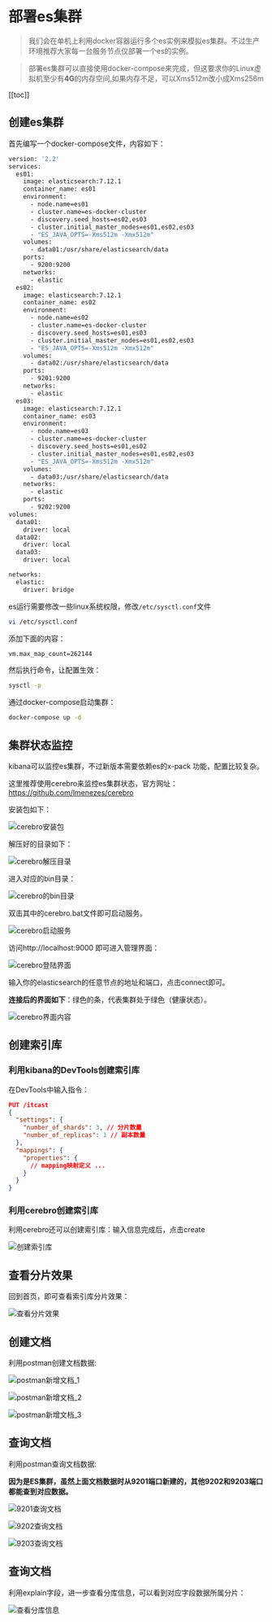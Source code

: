 # 部署es集群

> 我们会在单机上利用docker容器运行多个es实例来模拟es集群。不过生产环境推荐大家每一台服务节点仅部署一个es的实例。

> 部署es集群可以直接使用docker-compose来完成，但这要求你的Linux虚拟机至少有**4G**的内存空间,如果内存不足，可以Xms512m改小成Xms256m

[[toc]]

## 创建es集群

首先编写一个docker-compose文件，内容如下：

```sh
version: '2.2'
services:
  es01:
    image: elasticsearch:7.12.1
    container_name: es01
    environment:
      - node.name=es01
      - cluster.name=es-docker-cluster
      - discovery.seed_hosts=es02,es03
      - cluster.initial_master_nodes=es01,es02,es03
      - "ES_JAVA_OPTS=-Xms512m -Xmx512m"
    volumes:
      - data01:/usr/share/elasticsearch/data
    ports:
      - 9200:9200
    networks:
      - elastic
  es02:
    image: elasticsearch:7.12.1
    container_name: es02
    environment:
      - node.name=es02
      - cluster.name=es-docker-cluster
      - discovery.seed_hosts=es01,es03
      - cluster.initial_master_nodes=es01,es02,es03
      - "ES_JAVA_OPTS=-Xms512m -Xmx512m"
    volumes:
      - data02:/usr/share/elasticsearch/data
    ports:
      - 9201:9200
    networks:
      - elastic
  es03:
    image: elasticsearch:7.12.1
    container_name: es03
    environment:
      - node.name=es03
      - cluster.name=es-docker-cluster
      - discovery.seed_hosts=es01,es02
      - cluster.initial_master_nodes=es01,es02,es03
      - "ES_JAVA_OPTS=-Xms512m -Xmx512m"
    volumes:
      - data03:/usr/share/elasticsearch/data
    networks:
      - elastic
    ports:
      - 9202:9200
volumes:
  data01:
    driver: local
  data02:
    driver: local
  data03:
    driver: local

networks:
  elastic:
    driver: bridge
```

es运行需要修改一些linux系统权限，修改`/etc/sysctl.conf`文件

```sh
vi /etc/sysctl.conf
```

添加下面的内容：

```sh
vm.max_map_count=262144
```

然后执行命令，让配置生效：

```sh
sysctl -p
```
通过docker-compose启动集群：

```sh
docker-compose up -d
```

## 集群状态监控

kibana可以监控es集群，不过新版本需要依赖es的x-pack 功能，配置比较复杂。

这里推荐使用cerebro来监控es集群状态，官方网址：https://github.com/lmenezes/cerebro

安装包如下：

![cerebro安装包](/_images/database/es/ES集群部署/cerebro安装包.png)

解压好的目录如下：

![cerebro解压目录](/_images/database/es/ES集群部署/cerebro解压目录.png)

进入对应的bin目录：

![cerebro的bin目录](/_images/database/es/ES集群部署/cerebro的bin目录.png)

双击其中的cerebro.bat文件即可启动服务。

![cerebro启动服务](/_images/database/es/ES集群部署/cerebro启动服务.png)

访问http://localhost:9000 即可进入管理界面：

![cerebro登陆界面](/_images/database/es/ES集群部署/cerebro登陆界面.png)

输入你的elasticsearch的任意节点的地址和端口，点击connect即可。

**连接后的界面如下**：绿色的条，代表集群处于绿色（健康状态）。

![cerebro界面内容](/_images/database/es/ES集群部署/cerebro界面内容.png)

## 创建索引库

### 利用kibana的DevTools创建索引库

在DevTools中输入指令：

```json
PUT /itcast
{
  "settings": {
    "number_of_shards": 3, // 分片数量
    "number_of_replicas": 1 // 副本数量
  },
  "mappings": {
    "properties": {
      // mapping映射定义 ...
    }
  }
}
```

### 利用cerebro创建索引库

利用cerebro还可以创建索引库：输入信息完成后，点击create

![创建索引库](/_images/database/es/ES集群部署/创建索引库.png)

## 查看分片效果

回到首页，即可查看索引库分片效果：

![查看分片效果](/_images/database/es/ES集群部署/查看分片效果.png)

## 创建文档

利用postman创建文档数据:

![postman新增文档_1](/_images/database/es/ES集群部署/postman新增文档_1.png)

![postman新增文档_2](/_images/database/es/ES集群部署/postman新增文档_2.png)

![postman新增文档_3](/_images/database/es/ES集群部署/postman新增文档_3.png)

## 查询文档

利用postman查询文档数据:

**因为是ES集群，虽然上面文档数据时从9201端口新建的，其他9202和9203端口都能查到对应数据。**

![9201查询文档](/_images/database/es/ES集群部署/9201查询文档.png)

![9202查询文档](/_images/database/es/ES集群部署/9202查询文档.png)

![9203查询文档](/_images/database/es/ES集群部署/9203查询文档.png)


## 查询文档

利用explain字段，进一步查看分库信息，可以看到对应字段数据所属分片：

![查看分库信息](/_images/database/es/ES集群部署/查看分库信息.png)
